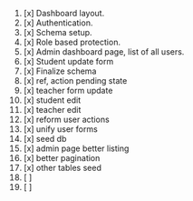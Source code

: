 1.  [x] Dashboard layout.
2.  [x] Authentication.
3.  [x] Schema setup.
4.  [x] Role based protection.
5.  [x] Admin dashboard page, list of all users.
6.  [x] Student update form
7.  [x] Finalize schema
8.  [x] ref, action pending state
9.  [x] teacher form update
10. [x] student edit
11. [x] teacher edit
12. [x] reform user actions
13. [x] unify user forms
14. [x] seed db
15. [x] admin page better listing
16. [x] better pagination
17. [x] other tables seed
18. [ ]
19. [ ]
